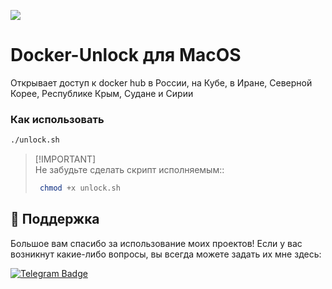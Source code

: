 <p align="left">
  <a href="https://skillicons.dev">
    <img src="https://skillicons.dev/icons?i=ubuntu,bash" />
  </a>
</p>

# Docker-Unlock для MacOS
Открывает доступ к docker hub в России, на Кубе, в Иране, Северной Корее, Республике Крым, Судане и Сирии

### Как использовать
```bash
./unlock.sh
```

> [!IMPORTANT]\
> Не забудьте сделать скрипт исполняемым::
>```bash
>  chmod +x unlock.sh
> ```

## 💖 Поддержка

Большое вам спасибо за использование моих проектов! Если у вас возникнут какие-либо вопросы, вы всегда можете задать их мне здесь:

[![Telegram Badge](https://img.shields.io/badge/Telegram-blue?style=for-the-badge&logo=telegram&logoColor=white)](https://t.me/StasPlov)
